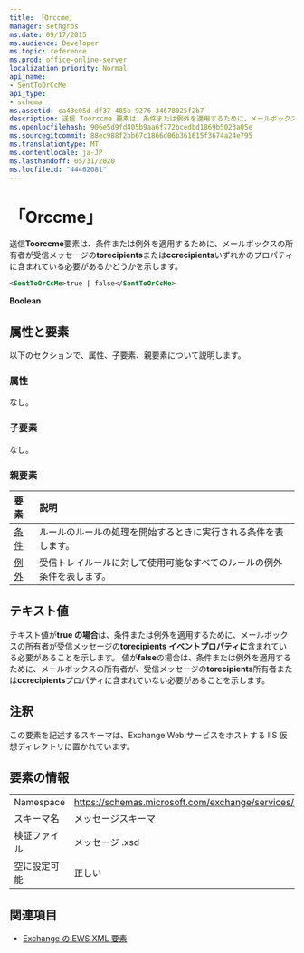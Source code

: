 ```yaml
---
title: 「Orccme」
manager: sethgros
ms.date: 09/17/2015
ms.audience: Developer
ms.topic: reference
ms.prod: office-online-server
localization_priority: Normal
api_name:
- SentToOrCcMe
api_type:
- schema
ms.assetid: ca43e05d-df37-485b-9276-34678025f2b7
description: 送信 Toorccme 要素は、条件または例外を適用するために、メールボックスの所有者が受信メッセージの ToRecipients または CcRecipients いずれかのプロパティに含まれている必要があるかどうかを示します。
ms.openlocfilehash: 906e5d9fd405b9aa6f772bcedbd1869b5023a05e
ms.sourcegitcommit: 88ec988f2bb67c1866d06b361615f3674a24e795
ms.translationtype: MT
ms.contentlocale: ja-JP
ms.lasthandoff: 05/31/2020
ms.locfileid: "44462081"
---
```

# <a name="senttoorccme"></a>「Orccme」

送信**Toorccme**要素は、条件または例外を適用するために、メールボックスの所有者が受信メッセージの**torecipients**または**ccrecipients**いずれかのプロパティに含まれている必要があるかどうかを示します。 
  
```XML
<SentToOrCcMe>true | false</SentToOrCcMe>
```

 **Boolean**
## <a name="attributes-and-elements"></a>属性と要素

以下のセクションで、属性、子要素、親要素について説明します。
  
### <a name="attributes"></a>属性

なし。
  
### <a name="child-elements"></a>子要素

なし。
  
### <a name="parent-elements"></a>親要素

|**要素**|**説明**|
|:-----|:-----|
|[条件](conditions.md) <br/> |ルールのルールの処理を開始するときに実行される条件を表します。  <br/> |
|[例外](exceptions.md) <br/> |受信トレイルールに対して使用可能なすべてのルールの例外条件を表します。  <br/> |
   
## <a name="text-value"></a>テキスト値

テキスト値が**true の場合**は、条件または例外を適用するために、メールボックスの所有者が受信メッセージの**torecipients** **イベントプロパティに**含まれている必要があることを示します。 値が**false**の場合は、条件または例外を適用するために、メールボックスの所有者が、受信メッセージの**torecipients**所有者または**ccrecipients**プロパティに含まれていない必要があることを示します。 
  
## <a name="remarks"></a>注釈

この要素を記述するスキーマは、Exchange Web サービスをホストする IIS 仮想ディレクトリに置かれています。
  
## <a name="element-information"></a>要素の情報

|||
|:-----|:-----|
|Namespace  <br/> |https://schemas.microsoft.com/exchange/services/2006/messages  <br/> |
|スキーマ名  <br/> |メッセージスキーマ  <br/> |
|検証ファイル  <br/> |メッセージ .xsd  <br/> |
|空に設定可能  <br/> |正しい  <br/> |
   
## <a name="see-also"></a>関連項目



- [Exchange の EWS XML 要素](ews-xml-elements-in-exchange.md)

